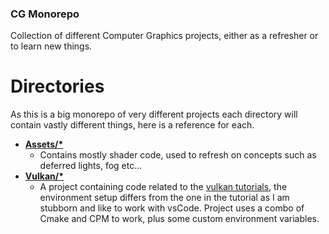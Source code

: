 ### CG Monorepo ###
Collection of different Computer Graphics projects, either as a refresher or to learn new things. 

# Directories
As this is a big monorepo of very different projects each directory will contain vastly different things, here is a reference for each.
 - [**Assets/\***](./Assets/)
    - Contains mostly shader code, used to refresh on concepts such as deferred lights, fog etc...
 - [**Vulkan/\***](./Vulkan/)
    - A project containing code related to the [vulkan tutorials](https://vulkan-tutorial.com), the environment setup differs from the one in the tutorial as I am stubborn and like to work with vsCode. 
    Project uses a combo of Cmake and CPM to work, plus some custom environment variables. 

